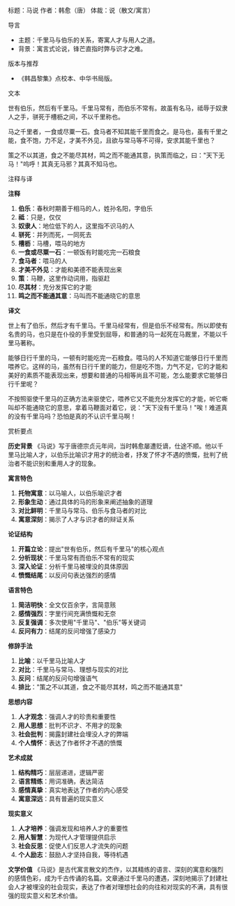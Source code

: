 <!--
 * @Author: ylmzfun ylmzfun@163.com
 * @Date: 2025-10-01 16:27:53
 * @LastEditors: ylmzfun ylmzfun@163.com
 * @LastEditTime: 2025-10-01 23:10:59
 * @FilePath: /poetry/序记/马说.md
 * @Description: 这是默认设置,请设置`customMade`, 打开koroFileHeader查看配置 进行设置: https://github.com/OBKoro1/koro1FileHeader/wiki/%E9%85%8D%E7%BD%AE
-->
标题：马说
作者：韩愈（唐）
体裁：说（散文/寓言）

导言
- 主题：千里马与伯乐的关系，寄寓人才与用人之道。
- 背景：寓言式论说，锋芒直指时弊与识才之难。

版本与推荐
- 《韩昌黎集》点校本、中华书局版。

文本

世有伯乐，然后有千里马。千里马常有，而伯乐不常有。故虽有名马，祗辱于奴隶人之手，骈死于槽枥之间，不以千里称也。

马之千里者，一食或尽粟一石。食马者不知其能千里而食之。是马也，虽有千里之能，食不饱，力不足，才美不外见，且欲与常马等不可得，安求其能千里也？

策之不以其道，食之不能尽其材，鸣之而不能通其意，执策而临之，曰："天下无马！"呜呼！其真无马邪？其真不知马也。

注释与译

**注释**
1. **伯乐**：春秋时期善于相马的人，姓孙名阳，字伯乐
2. **祗**：只是，仅仅
3. **奴隶人**：地位低下的人，这里指不识马的人
4. **骈死**：并列而死，一同死去
5. **槽枥**：马槽，喂马的地方
6. **一食或尽粟一石**：一顿饭有时能吃完一石粮食
7. **食马者**：喂马的人
8. **才美不外见**：才能和美德不能表现出来
9. **策**：马鞭，这里作动词用，指驱赶
10. **尽其材**：充分发挥它的才能
11. **鸣之而不能通其意**：马叫而不能通晓它的意思

**译文**

世上有了伯乐，然后才有千里马。千里马经常有，但是伯乐不经常有。所以即使有名贵的马，也只是在仆役的手里受到屈辱，和普通的马一起死在马厩里，不能以千里马著称。

能够日行千里的马，一顿有时能吃完一石粮食。喂马的人不知道它能够日行千里而喂养它。这样的马，虽然有日行千里的能力，但是吃不饱，力气不足，它的才能和美好的素质不能表现出来，想要和普通的马相等尚且不可能，怎么能要求它能够日行千里呢？

不按照驱使千里马的正确方法来驱使它，喂养它又不能充分发挥它的才能，听它嘶叫却不能通晓它的意思，拿着马鞭面对着它，说："天下没有千里马！"唉！难道真的没有千里马吗？恐怕是真的不认识千里马啊！

赏析要点

**历史背景**
《马说》写于唐德宗贞元年间，当时韩愈屡遭贬谪，仕途不顺。他以千里马比喻人才，以伯乐比喻识才用才的统治者，抒发了怀才不遇的愤慨，批判了统治者不能识别和重用人才的现象。

**寓言特色**
1. **托物寓意**：以马喻人，以伯乐喻识才者
2. **形象生动**：通过具体的马的形象来阐述抽象的道理
3. **对比鲜明**：千里马与常马、伯乐与食马者的对比
4. **寓意深刻**：揭示了人才与识才者的辩证关系

**论证结构**
1. **开篇立论**：提出"世有伯乐，然后有千里马"的核心观点
2. **分析现状**：千里马常有而伯乐不常有的现实
3. **深入论证**：分析千里马被埋没的具体原因
4. **愤慨结尾**：以反问句表达强烈的感情

**语言特色**
1. **简洁明快**：全文仅百余字，言简意赅
2. **感情强烈**：字里行间充满愤慨和无奈
3. **反复强调**：多次使用"千里马"、"伯乐"等关键词
4. **反问有力**：结尾的反问增强了感染力

**修辞手法**
1. **比喻**：以千里马比喻人才
2. **对比**：千里马与常马、理想与现实的对比
3. **反问**：结尾的反问句增强语气
4. **排比**："策之不以其道，食之不能尽其材，鸣之而不能通其意"

**思想内容**
1. **人才观念**：强调人才的珍贵和重要性
2. **用人思想**：批判不识才、不用才的现象
3. **社会批判**：揭露封建社会埋没人才的弊端
4. **个人情怀**：表达了作者怀才不遇的愤慨

**艺术成就**
1. **结构精巧**：层层递进，逻辑严密
2. **语言精练**：用词准确，表达简洁
3. **感情真挚**：真实地表达了作者的内心感受
4. **寓意深远**：具有普遍的现实意义

**现实意义**
1. **人才培养**：强调发现和培养人才的重要性
2. **用人智慧**：为现代人才管理提供启示
3. **社会反思**：促使人们反思人才流失的问题
4. **个人励志**：鼓励人才坚持自我，等待机遇

**文学价值**
《马说》是古代寓言散文的杰作，以其精练的语言、深刻的寓意和强烈的感情色彩，成为千古传诵的名篇。文章通过千里马的遭遇，深刻地揭示了封建社会人才被埋没的社会现实，表达了作者对理想社会的向往和对现实的不满，具有很强的现实意义和艺术价值。